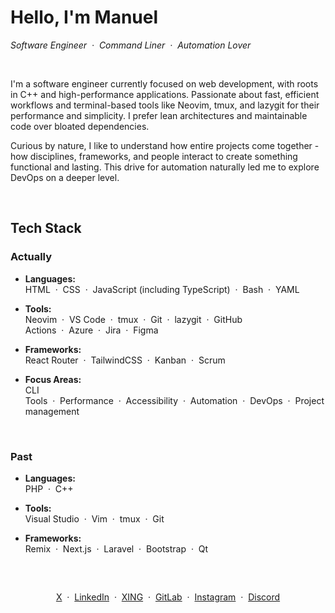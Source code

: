 # Hello, I'm Manuel
*Software Engineer&nbsp;&nbsp;·&nbsp;&nbsp;Command Liner&nbsp;&nbsp;·&nbsp;&nbsp;Automation Lover*

<br>

I'm a software engineer currently focused on web development, with roots in C++ and high-performance applications.
Passionate about fast, efficient workflows and terminal-based tools like Neovim, tmux, and lazygit for their performance and simplicity.
I prefer lean architectures and maintainable code over bloated dependencies.

Curious by nature, I like to understand how entire projects come together - how disciplines, frameworks, and people interact to create something functional and lasting.
This drive for automation naturally led me to explore DevOps on a deeper level.

<br>

## Tech Stack
### Actually
- **Languages:**  
HTML&nbsp;&nbsp;·&nbsp;&nbsp;CSS&nbsp;&nbsp;·&nbsp;&nbsp;JavaScript (including TypeScript)&nbsp;&nbsp;·&nbsp;&nbsp;Bash&nbsp;&nbsp;·&nbsp;&nbsp;YAML  

- **Tools:**  
Neovim&nbsp;&nbsp;·&nbsp;&nbsp;VS Code&nbsp;&nbsp;·&nbsp;&nbsp;tmux&nbsp;&nbsp;·&nbsp;&nbsp;Git&nbsp;&nbsp;·&nbsp;&nbsp;lazygit&nbsp;&nbsp;·&nbsp;&nbsp;GitHub Actions&nbsp;&nbsp;·&nbsp;&nbsp;Azure&nbsp;&nbsp;·&nbsp;&nbsp;Jira&nbsp;&nbsp;·&nbsp;&nbsp;Figma  

- **Frameworks:**  
React Router&nbsp;&nbsp;·&nbsp;&nbsp;TailwindCSS&nbsp;&nbsp;·&nbsp;&nbsp;Kanban&nbsp;&nbsp;·&nbsp;&nbsp;Scrum  

- **Focus Areas:**  
CLI Tools&nbsp;&nbsp;·&nbsp;&nbsp;Performance&nbsp;&nbsp;·&nbsp;&nbsp;Accessibility&nbsp;&nbsp;·&nbsp;&nbsp;Automation&nbsp;&nbsp;·&nbsp;&nbsp;DevOps&nbsp;&nbsp;·&nbsp;&nbsp;Projectmanagement

<br>

### Past
- **Languages:**  
PHP&nbsp;&nbsp;·&nbsp;&nbsp;C++  

- **Tools:**  
Visual Studio&nbsp;&nbsp;·&nbsp;&nbsp;Vim&nbsp;&nbsp;·&nbsp;&nbsp;tmux&nbsp;&nbsp;·&nbsp;&nbsp;Git  

- **Frameworks:**  
Remix&nbsp;&nbsp;·&nbsp;&nbsp;Next.js&nbsp;&nbsp;·&nbsp;&nbsp;Laravel&nbsp;&nbsp;·&nbsp;&nbsp;Bootstrap&nbsp;&nbsp;·&nbsp;&nbsp;Qt

<br>

##
<p align="center">
  <a href="https://x.com/FayManny">X</a>&nbsp;&nbsp;·&nbsp;
  <a href="https://www.linkedin.com/in/manuel-hubertus-fay-0483a919a">LinkedIn</a>&nbsp;&nbsp;·&nbsp;
  <a href="https://www.xing.com/profile/ManuelHubertus_Fay">XING</a>&nbsp;&nbsp;·&nbsp;
  <a href="https://gitlab.com/MannyFay">GitLab</a>&nbsp;&nbsp;·&nbsp;
  <a href="https://www.instagram.com/_mannyfay/">Instagram</a>&nbsp;&nbsp;·&nbsp;
  <a href="https://discordapp.com/users/915290890111709234">Discord</a>
</p>

